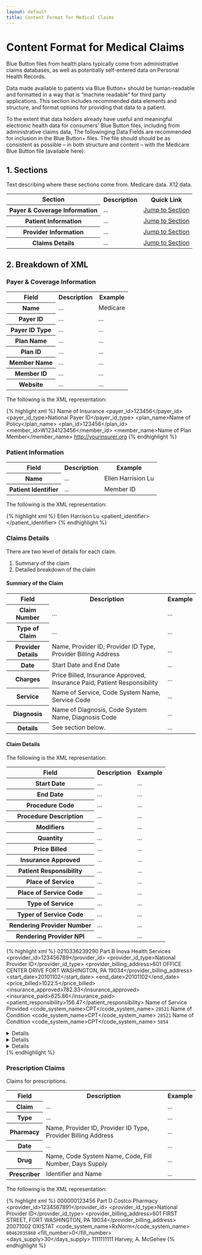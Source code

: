 ```yaml
---
layout: default
title: Content Format for Medical Claims
---
```


# Content Format for Medical Claims

Blue Button files from health plans typically come from administrative claims databases, as well as potentially self-entered data on Personal Health Records.
 
Data made available to patients via Blue Button+ should be human-readable and formatted in a way that is “machine readable” for third party applications. This section includes recommended data elements and structure, and format options for providing that data to a patient.

To the extent that data holders already have useful and meaningful electronic health data for consumers' Blue Button files, including from administrative claims data, The followinging Data Fields are recommended for inclusion in the Blue Button+ files. The file should should be as consistent as possible – in both structure and content – with the Medicare Blue Button file (available here).

## 1. Sections
Text describing where these sections come from. Medicare data. X12 data.

<table>
   <tr>
      <th class="table-column">Section</th>
      <th class="table-column">Description</th>
      <th class="table-column">Quick Link</th>
   </tr>
   <tr>
      <th>Payer &amp; Coverage Information</th>
      <td>...</td>
      <td><a href="#header">Jump to Section</a></td>
   </tr>
   <tr class="odd">
      <th>Patient Information</th>
      <td>...</td>
      <td><a href="#allergies">Jump to Section</a></td>
   </tr>
   <tr>
      <th>Provider Information</th>
      <td>...</td>
      <td><a href="#encouters">Jump to Section</a></td>
   </tr>
   <tr class="odd">
      <th>Claims Details</th>
      <td>...</td>
      <td><a href="#encouters">Jump to Section</a></td>
   </tr>
</table>

## 2. Breakdown of XML

### Payer & Coverage Information

<table>
   <tr>
      <th class="table-column">Field</th>
      <th class="table-column">Description</th>
      <th class="table-column">Example</th>
   </tr>
   <tr>
      <th>Name</th>
      <td>...</td>
      <td>Medicare</td>
   </tr>
   <tr>
      <th>Payer ID</th>
      <td>...</td>
      <td>...</td>
   </tr>
   <tr>
      <th>Payer ID Type</th>
      <td>...</td>
      <td>...</td>
   </tr>
   <tr>
      <th>Plan Name</th>
      <td>...</td>
      <td>...</td>
   </tr>
   <tr>
      <th>Plan ID</th>
      <td>...</td>
      <td>...</td>
   </tr>
   <tr>
      <th>Member Name</th>
      <td>...</td>
      <td>...</td>
   </tr>
   <tr>
      <th>Member ID</th>
      <td>...</td>
      <td>...</td>
   </tr>
   <tr>
      <th>Website</th>
      <td>...</td>
      <td>...</td>
   </tr>
</table>

The following is the XML representation:

{% highlight xml %}
   <payer>
      <name>Name of Insurance</name>
      <payer_id>123456</payer_id>
      <payer_id_type>National Payer ID</payer_id_type>
      <plan_name>Name of Policy</plan_name>
      <plan_id>123456</plan_id>
      <member_id>W1234123456</member_id>
      <member_name>Name of Plan Member</member_name>
      <url>http://yourinsurer.org</url>
   </payer>
{% endhighlight %}

### Patient Information

<table>
   <tr>
      <th class="table-column">Field</th>
      <th class="table-column">Description</th>
      <th class="table-column">Example</th>
   </tr>
   <tr>
      <th>Name</th>
      <td>...</td>
      <td>Ellen Harrision Lu</td>
   </tr>
   <tr>
      <th>Patient Identifier</th>
      <td>...</td>
      <td>Member ID</td>
   </tr>
</table>

The following is the XML representation:

{% highlight xml %}
   <patient>
      <name>Ellen Harrison Lu</name>
      <patient_identifier></patient_identifier>
   </patient>
{% endhighlight %}


### Claims Details

There are two level of details for each claim.
1. Summary of the claim
2. Detailed breakdown of the claim

#### Summary of the Claim

<table>
   <tr>
      <th class="table-column">Field</th>
      <th class="table-column">Description</th>
      <th class="table-column">Example</th>
   </tr>
   <tr>
      <th>Claim Number</th>
      <td>...</td>
      <td>...</td>
   </tr>
   <tr>
      <th>Type of Claim</th>
      <td>...</td>
      <td>...</td>
   </tr>
   <tr>
      <th>Provider Details</th>
      <td>Name, Provider ID, Provider ID Type, Provider Billing Address</td>
      <td>...</td>
   </tr>
   <tr>
      <th>Date</th>
      <td>Start Date and End Date</td>
      <td>...</td>
   </tr>
   <tr>
      <th>Charges</th>
      <td>Price Billed, Insurance Approved, Insurance Paid, Patient Responsibility</td>
      <td>...</td>
   </tr>
   <tr>
      <th>Service</th>
      <td>Name of Service, Code System Name, Service Code</td>
      <td>...</td>
   </tr>
   <tr>
      <th>Diagnosis</th>
      <td>Name of Diagnosis, Code System Name, Diagnosis Code</td>
      <td>...</td>
   </tr>
   <tr>
      <th>Details</th>
      <td>See section below.</td>
      <td>...</td>
   </tr>
</table>


#### Claim Details

The following is the XML representation:

<table>
   <tr>
      <th class="table-column">Field</th>
      <th class="table-column">Description</th>
      <th class="table-column">Example</th>
   </tr>
   <tr>
      <th>Start Date</th>
      <td>...</td>
      <td>...</td>
   </tr>
   <tr>
      <th>End Date</th>
      <td>...</td>
      <td>...</td>
   </tr>
   <tr>
      <th>Procedure Code</th>
      <td>...</td>
      <td>...</td>
   </tr>
   <tr>
      <th>Procedure Description</th>
      <td>...</td>
      <td>...</td>
   </tr>
   <tr>
      <th>Modifiers</th>
      <td>...</td>
      <td>...</td>
   </tr>
   <tr>
      <th>Quantity</th>
      <td>...</td>
      <td>...</td>
   </tr>
   <tr>
      <th>Price Billed</th>
      <td>...</td>
      <td>...</td>
   </tr>
   <tr>
      <th>Insurance Approved</th>
      <td>...</td>
      <td>...</td>
   </tr>
   <tr>
      <th>Patient Responsibility</th>
      <td>...</td>
      <td>...</td>
   </tr>
   <tr>
      <th>Place of Service</th>
      <td>...</td>
      <td>...</td>
   </tr>
   <tr>
      <th>Place of Service Code</th>
      <td>...</td>
      <td>...</td>
   </tr>
   <tr>
      <th>Type of Service</th>
      <td>...</td>
      <td>...</td>
   </tr>
   <tr>
      <th>Typer of Service Code</th>
      <td>...</td>
      <td>...</td>
   </tr>
   <tr>
      <th>Rendering Provider Number</th>
      <td>...</td>
      <td>...</td>
   </tr>
   <tr>
      <th>Rendering Provider NPI</th>
      <td>...</td>
      <td>...</td>
   </tr>
</table>

{% highlight xml %}
   <claims>
      <claim>0210336239290</claim>
      <type>Part B</type>
      <provider>
         <name>Inova Health Services</name>
         <provider_id>123456789</provider_id>
         <provider_id_type>National Provider ID</provider_id_type>
         <provider_billing_address>601 OFFICE CENTER DRIVE FORT WASHINGTON, PA 19034</provider_billing_address>
      </provider>
      <date>
         <start_date>20101102</start_date>
         <end_date>20101102</end_date>
      </date>
      <charges>
         <price_billed>1022.5</price_billed>
         <insurance_approved>782.33</insurance_approved>
         <insurance_paid>625.86</insurance_paid>
         <patient_responsibility>156.47</patient_responsibility>
      </charges>
      <service>
         <name>Name of Service Provided</name>
         <code_system_name>CPT</code_system_name>
         <code>28521</code>
      </service>
      <diagnoses>
         <name>Name of Condition</name>
         <code_system_name>CPT</code_system_name>
         <code>28521</code>
      </diagnoses>
      <diagnoses>
         <name>Name of Condition</name>
         <code_system_name>CPT</code_system_name>
         <code>5854</code>
      </diagnoses>
      <details>
         <start_date>20101102</start_date>
         <end_date>20101102</end_date>
         <procedure_code>A0428</procedure_code>
         <procedure_description>Description of Procedure</procedure_description>
         <modifiers>
            <description>Additional details</description>
         </modifiers>
         <quantity>1</quantity>
         <price_billed>275</price_billed>
         <insurance_approved>208.99</insurance_approved>
         <patient_responsibility>66.01</patient_responsibility>
         <place_of_service_code>41</place_of_service_code>
         <place_of_service>Ambulance - Land</place_of_service>
         <type_of_service_code>9</type_of_service_code>
         <type_of_service>Other Medical Services</type_of_service>
         <rendering_provider_number>Q335520003</rendering_provider_number>
         <rendering_provider_npi>1023062544</rendering_provider_npi>
      </details>
      <details>
         <start_date>20101102</start_date>
         <end_date>20101102</end_date>
         <procedure_code>A0428</procedure_code>
         <procedure_description>Description of Procedure</procedure_description>
         <modifiers>
            <description>Additional details</description>
         </modifiers>
         <quantity>1</quantity>
         <price_billed>275</price_billed>
         <insurance_approved>208.99</insurance_approved>
         <patient_responsibility>66.01</patient_responsibility>
         <place_of_service_code>41</place_of_service_code>
         <place_of_service>Ambulance - Land</place_of_service>
         <type_of_service_code>9</type_of_service_code>
         <type_of_service>Other Medical Services</type_of_service>
         <rendering_provider_number>Q335520003</rendering_provider_number>
         <rendering_provider_npi>1023062544</rendering_provider_npi>
      </details>
      <details>
         <start_date>20101102</start_date>
         <end_date>20101102</end_date>
         <procedure_code>A0425</procedure_code>
         <procedure_description>Description of Procedure</procedure_description>
         <modifiers>
            <description>Additional details</description>
         </modifiers>
         <quantity>44</quantity>
         <price_billed>472.5</price_billed>
         <insurance_approved>364.35</insurance_approved>
         <patient_responsibility>108.15</patient_responsibility>
         <place_of_service_code>41</place_of_service_code>
         <place_of_service>Ambulance - Land</place_of_service>
         <type_of_service_code>9</type_of_service_code>
         <type_of_service>Other Medical Services</type_of_service>
         <rendering_provider_number>Q335520003</rendering_provider_number>
         <rendering_provider_npi>1023062544</rendering_provider_npi>
      </details>
   </claims>
 {% endhighlight %}


### Prescription Claims

Claims for prescriptions.

<table>
   <tr>
      <th class="table-column">Field</th>
      <th class="table-column">Description</th>
      <th class="table-column">Example</th>
   </tr>
   <tr>
      <th>Claim</th>
      <td>...</td>
      <td>...</td>
   </tr>
   <tr>
      <th>Type</th>
      <td>...</td>
      <td>...</td>
   </tr>
   <tr>
      <th>Pharmacy</th>
      <td>Name, Provider ID, Provider ID Type, Provider Billing Address</td>
      <td>...</td>
   </tr>
   <tr>
      <th>Date</th>
      <td>...</td>
      <td>...</td>
   </tr>
   <tr>
      <th>Drug</th>
      <td>Name, Code System Name, Code, Fill Number, Days Supply</td>
      <td>...</td>
   </tr>
   <tr>
      <th>Prescriber</th>
      <td>Identifier and Name</td>
      <td>...</td>
   </tr>
</table>

The following is the XML representation:

{% highlight xml %}
    <claims>
      <claim>000000123456</claim>
      <type>Part D</type>
      <pharmacy>
         <name>Costco Pharmacy</name>
         <provider_id>1234567891</provider_id>
         <provider_id_type>National Provider ID</provider_id_type>
         <provider_billing_address>601 FIRST STREET, FORT WASHINGTON, PA 19034</provider_billing_address>
      </pharmacy>
      <date>20071002</date>
      <drug>
         <name>OXISTAT</name>
         <code_system_name>RxNorm</code_system_name>
         <code>00462035860</code>
         <fill_number>0</fill_number>
         <days_supply>30</days_supply>
      </drug>
      <prescriber>
         <identifier>1111111111</identifier>
         <name>Harvey, A. McGehee</name>
      </prescriber>
   </claims>
{% endhighlight %}